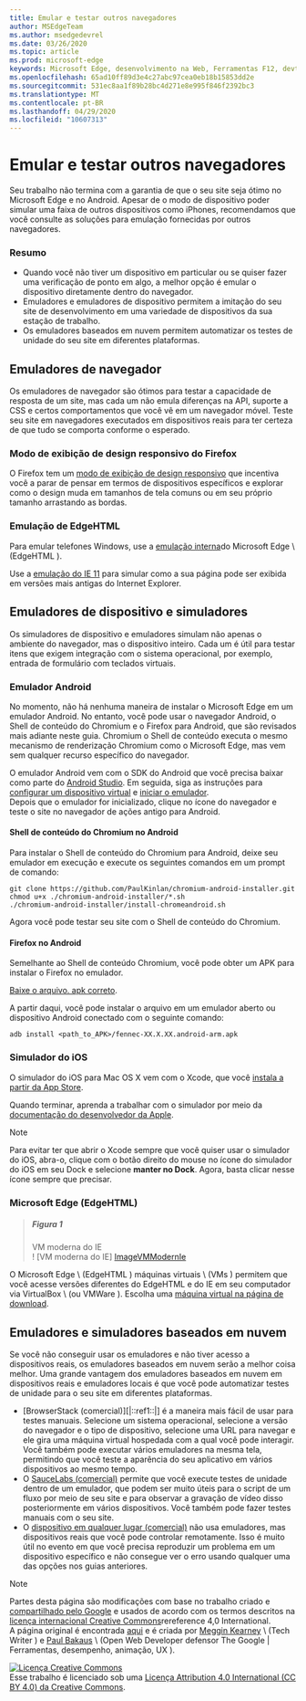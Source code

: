 ```yaml
---
title: Emular e testar outros navegadores
author: MSEdgeTeam
ms.author: msedgedevrel
ms.date: 03/26/2020
ms.topic: article
ms.prod: microsoft-edge
keywords: Microsoft Edge, desenvolvimento na Web, Ferramentas F12, devtools
ms.openlocfilehash: 65ad10ff89d3e4c27abc97cea0eb18b15853dd2e
ms.sourcegitcommit: 531ec8aa1f89b28bc4d271e8e995f846f2392bc3
ms.translationtype: MT
ms.contentlocale: pt-BR
ms.lasthandoff: 04/29/2020
ms.locfileid: "10607313"
---
```

<!-- Copyright Meggin Kearney and Paul Bakaus

   Licensed under the Apache License, Version 2.0 (the "License");
   you may not use this file except in compliance with the License.
   You may obtain a copy of the License at

       https://www.apache.org/licenses/LICENSE-2.0

   Unless required by applicable law or agreed to in writing, software
   distributed under the License is distributed on an "AS IS" BASIS,
   WITHOUT WARRANTIES OR CONDITIONS OF ANY KIND, either express or implied.
   See the License for the specific language governing permissions and
   limitations under the License.  -->





# Emular e testar outros navegadores   




Seu trabalho não termina com a garantia de que o seu site seja ótimo no Microsoft Edge e no Android.  Apesar de o modo de dispositivo poder simular uma faixa de outros dispositivos como iPhones, recomendamos que você consulte as soluções para emulação fornecidas por outros navegadores.  

### Resumo  

*   Quando você não tiver um dispositivo em particular ou se quiser fazer uma verificação de ponto em algo, a melhor opção é emular o dispositivo diretamente dentro do navegador.  
*   Emuladores e emuladores de dispositivo permitem a imitação do seu site de desenvolvimento em uma variedade de dispositivos da sua estação de trabalho.  
*   Os emuladores baseados em nuvem permitem automatizar os testes de unidade do seu site em diferentes plataformas.  

## Emuladores de navegador  

Os emuladores de navegador são ótimos para testar a capacidade de resposta de um site, mas cada um não emula diferenças na API, suporte a CSS e certos comportamentos que você vê em um navegador móvel.  Teste seu site em navegadores executados em dispositivos reais para ter certeza de que tudo se comporta conforme o esperado.  

### Modo de exibição de design responsivo do Firefox  

O Firefox tem um [modo de exibição de design responsivo][MDNResponsiveDesignMode] que incentiva você a parar de pensar em termos de dispositivos específicos e explorar como o design muda em tamanhos de tela comuns ou em seu próprio tamanho arrastando as bordas.  

### Emulação de EdgeHTML  

Para emular telefones Windows, use a [emulação interna][DevToolsEdgeHtmlEmulation]do Microsoft Edge \ (EdgeHTML \).  

Use a [emulação do IE 11][Ie11DevToolsEmulation] para simular como a sua página pode ser exibida em versões mais antigas do Internet Explorer.  

## Emuladores de dispositivo e simuladores  

Os simuladores de dispositivo e emuladores simulam não apenas o ambiente do navegador, mas o dispositivo inteiro.  Cada um é útil para testar itens que exigem integração com o sistema operacional, por exemplo, entrada de formulário com teclados virtuais.  

### Emulador Android  

<!--
> ##### Figure old 1  
> Stock Browser in Android Emulator  
> ![Stock Browser in Android Emulator][ImageAndroidEmulatorStockBrowser]  
-->

No momento, não há nenhuma maneira de instalar o Microsoft Edge em um emulador Android.  No entanto, você pode usar o navegador Android, o Shell de conteúdo do Chromium e o Firefox para Android, que são revisados mais adiante neste guia.  Chromium o Shell de conteúdo executa o mesmo mecanismo de renderização Chromium como o Microsoft Edge, mas vem sem qualquer recurso específico do navegador.  

O emulador Android vem com o SDK do Android que você precisa baixar como parte do [Android Studio][AndroidStudioDownload].  Em seguida, siga as instruções para [configurar um dispositivo virtual][AndroidStudioCreateManageVirtualDevices] e [iniciar o emulador][AndroidStudioRunAppsAndroidEmulator].  
Depois que o emulador for inicializado, clique no ícone do navegador e teste o site no navegador de ações antigo para Android.  

#### Shell de conteúdo do Chromium no Android  

<!--
> ##### Figure old 2  
> Android Emulator Content Shell  
> ![Android Emulator Content Shell][ImageAndroidEmulatorContentShell]  
-->

Para instalar o Shell de conteúdo do Chromium para Android, deixe seu emulador em execução e execute os seguintes comandos em um prompt de comando:  

```shell
git clone https://github.com/PaulKinlan/chromium-android-installer.git
chmod u+x ./chromium-android-installer/*.sh
./chromium-android-installer/install-chromeandroid.sh
```  

Agora você pode testar seu site com o Shell de conteúdo do Chromium.  

#### Firefox no Android  

<!--
> ##### Figure old 3  
> Firefox Icon on Android Emulator  
> ![Firefox Icon on Android Emulator][ImageAndroidEmulatorFirefoxBrowser]  
-->

Semelhante ao Shell de conteúdo Chromium, você pode obter um APK para instalar o Firefox no emulador.  

[Baixe o arquivo. apk correto][MozillaFirefoxDownload].  

A partir daqui, você pode instalar o arquivo em um emulador aberto ou dispositivo Android conectado com o seguinte comando:  

```shell
adb install <path_to_APK>/fennec-XX.X.XX.android-arm.apk
```  

### Simulador do iOS  

O simulador do iOS para Mac OS X vem com o Xcode, que você [instala a partir da App Store][MacAppStoreXcode].  

Quando terminar, aprenda a trabalhar com o simulador por meio da [documentação do desenvolvedor da Apple][AppleSimulatorHelp].  

> [!NOTE]
> Para evitar ter que abrir o Xcode sempre que você quiser usar o simulador do iOS, abra-o, clique com o botão direito do mouse no ícone do simulador do iOS em seu Dock e selecione **manter no Dock**.  Agora, basta clicar nesse ícone sempre que precisar.  

###  Microsoft Edge (EdgeHTML)  

> ##### Figura 1  
> VM moderna do IE  
> ! [VM moderna do IE] [ImageVMModernIe]  

O Microsoft Edge \ (EdgeHTML \) máquinas virtuais \ (VMs \) permitem que você acesse versões diferentes do EdgeHTML e do IE em seu computador via VirtualBox \ (ou VMWare \).  Escolha uma [máquina virtual na página de download][MicrosoftDeveloperEdgeVms].  

## Emuladores e simuladores baseados em nuvem  

Se você não conseguir usar os emuladores e não tiver acesso a dispositivos reais, os emuladores baseados em nuvem serão a melhor coisa melhor.  Uma grande vantagem dos emuladores baseados em nuvem em dispositivos reais e emuladores locais é que você pode automatizar testes de unidade para o seu site em diferentes plataformas.  

*   [BrowserStack (comercial)][|::ref1::|] é a maneira mais fácil de usar para testes manuais.  Selecione um sistema operacional, selecione a versão do navegador e o tipo de dispositivo, selecione uma URL para navegar e ele gira uma máquina virtual hospedada com a qual você pode interagir.  Você também pode executar vários emuladores na mesma tela, permitindo que você teste a aparência do seu aplicativo em vários dispositivos ao mesmo tempo.  
*   O [SauceLabs (comercial)][SauceLabs] permite que você execute testes de unidade dentro de um emulador, que podem ser muito úteis para o script de um fluxo por meio de seu site e para observar a gravação de vídeo disso posteriormente em vários dispositivos.  Você também pode fazer testes manuais com o seu site.  
*   O [dispositivo em qualquer lugar (comercial)][AppExperience] não usa emuladores, mas dispositivos reais que você pode controlar remotamente.  Isso é muito útil no evento em que você precisa reproduzir um problema em um dispositivo específico e não consegue ver o erro usando qualquer uma das opções nos guias anteriores.  

 



<!-- image links -->  

<!--[ImageAndroidEmulatorStockBrowser]: /microsoft-edge/devtools-guide-chromium/media/device-mode-android-emulator-stock-browser.msft.png "Figure old 1: Stock Browser in Android Emulator"  -->  
<!--[ImageAndroidEmulatorContentShell]: /microsoft-edge/devtools-guide-chromium/media/device-mode-android-avd-contentshell.msft.png "Figure old 2: Android Emulator Content Shell"  -->  
<!--[ImageAndroidEmulatorFirefoxBrowser]: /microsoft-edge/devtools-guide-chromium/media/device-mode-ff-on-android-emulator.msft.png "Figure old 3: Firefox Icon on Android Emulator"  -->  
[ImageVMModernIe]:/Microsoft-Edge/devtools-Guide-Chromium/Media/Device-Mode-Modern-IE-VM.msft.png "Figura 1: VM moderna do IE"  

<!-- links -->  

[DevToolsEdgeHtmlEmulation]: /microsoft-edge/devtools-guide/emulation "DevTools (EdgeHTML)-emulação"  

[Ie11DevToolsEmulation]: /previous-versions/windows/internet-explorer/ie-developer/samples/dn255001(v=vs.85) "Emular navegadores, tamanhos de tela e locais de GPS"  

[MicrosoftDeveloperEdgeVms]: https://developer.microsoft.com/microsoft-edge/tools/vms "Baixar máquinas virtuais"  

[AndroidStudioCreateManageVirtualDevices]: https://developer.android.com/tools/devices/managing-avds.html "Criar e gerenciar dispositivos virtuais | Desenvolvedores Android"  
[AndroidStudioDownload]:  https://developer.android.com/sdk/installing/studio.html "Baixar o Android Studio e ferramentas SDK | Desenvolvedores Android"  
[AndroidStudioRunAppsAndroidEmulator]: https://developer.android.com/tools/devices/emulator.html "Executar aplicativos no emulador Android | Desenvolvedores Android"  

[AppExperience]: https://www.sigos.com/app-experience/ "Experiência do aplicativo"  
[AppleSimulatorHelp]: https://help.apple.com/simulator/mac/current "Ajuda do simulador-atual | Apple"  
[BrowserStack]: https://www.browserstack.com/automate "BrowserStack"  
[MacAppStoreXcode]: https://itunes.apple.com/app/xcode/id497799835 "Xcode na Mac App Store"  
[MDNResponsiveDesignMode]: https://developer.mozilla.org/docs/Tools/Responsive_Design_View "Modo de design responsivo | MDN"  
[MozillaFirefoxDownload]: https://www.mozilla.org/firefox/all/#product-android-beta "Baixar o navegador Firefox"  
[SauceLabs]: https://saucelabs.com "Molho Labs"  

> [!NOTE]
> Partes desta página são modificações com base no trabalho criado e [compartilhado pelo Google][GoogleSitePolicies] e usados de acordo com os termos descritos na [licença internacional Creative Commons][CCA4IL]rereference 4,0 International.  
> A página original é encontrada [aqui](https://developers.google.com/web/tools/chrome-devtools/device-mode/testing-other-browsers) e é criada por [Meggin Kearney][MegginKearney] \ (Tech Writer \) e [Paul Bakaus][PaulBakaus] \ (Open Web Developer defensor The Google | Ferramentas, desempenho, animação, UX \).  

[![Licença Creative Commons][CCby4Image]][CCA4IL]  
Esse trabalho é licenciado sob uma [Licença Attribution 4.0 International (CC BY 4.0) da Creative Commons][CCA4IL].  

[CCA4IL]: https://creativecommons.org/licenses/by/4.0  
[CCby4Image]: https://i.creativecommons.org/l/by/4.0/88x31.png  
[GoogleSitePolicies]: https://developers.google.com/terms/site-policies  
[KayceBasques]: https://developers.google.com/web/resources/contributors/kaycebasques  
[MegginKearney]: https://developers.google.com/web/resources/contributors/megginkearney  
[PaulBakaus]: https://developers.google.com/web/resources/contributors/pbakaus  
